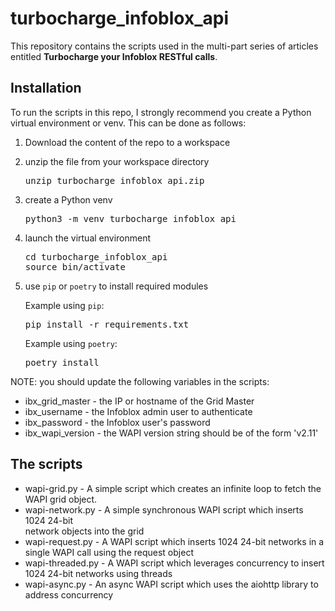 # turbocharge_infoblox_api

This repository contains the scripts used in the multi-part series of articles 
entitled **Turbocharge your Infoblox RESTful calls**. 

## Installation

To run the scripts in this repo, I strongly recommend you create a Python 
virtual environment or venv. This can be done as follows:

1. Download the content of the repo to a workspace

2. unzip the file from your workspace directory

   <pre>
   unzip turbocharge_infoblox_api.zip
   </pre>

3. create a Python venv

   <pre>
   python3 -m venv turbocharge_infoblox_api
   </pre>

4. launch the virtual environment

   <pre>
   cd turbocharge_infoblox_api
   source bin/activate
   </pre>

5. use `pip` or `poetry` to install required modules

   Example using `pip`:

   <pre>
   pip install -r requirements.txt
   </pre>

   Example using `poetry`:
   
   <pre>
   poetry install
   </pre>

NOTE: you should update the following variables in the scripts:

* ibx_grid_master - the IP or hostname of the Grid Master
* ibx_username - the Infoblox admin user to authenticate
* ibx_password - the Infoblox user's password
* ibx_wapi_version - the WAPI version string should be of the form 'v2.11'

## The scripts

* wapi-grid.py - A simple script which creates an infinite loop to fetch the 
  WAPI grid object.
* wapi-network.py - A simple synchronous WAPI script which inserts 1024 24-bit  
  network objects into the grid
* wapi-request.py - A WAPI script which inserts 1024 24-bit networks in a single 
  WAPI call using the request object
* wapi-threaded.py - A WAPI script which leverages concurrency to insert 1024 
  24-bit networks using threads
* wapi-async.py - An async WAPI script which uses the aiohttp library to address 
  concurrency

